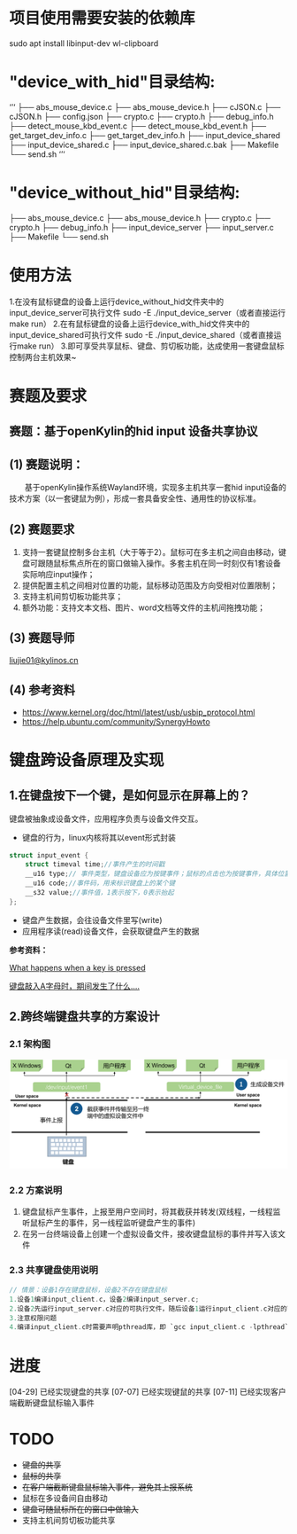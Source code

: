 # 项目使用需要安装的依赖库
sudo apt install libinput-dev wl-clipboard

# "device_with_hid"目录结构:
‘’‘
├── abs_mouse_device.c
├── abs_mouse_device.h
├── cJSON.c
├── cJSON.h
├── config.json
├── crypto.c
├── crypto.h
├── debug_info.h
├── detect_mouse_kbd_event.c
├── detect_mouse_kbd_event.h
├── get_target_dev_info.c
├── get_target_dev_info.h
├── input_device_shared
├── input_device_shared.c
├── input_device_shared.c.bak
├── Makefile
└── send.sh
‘’‘
# "device_without_hid"目录结构:
├── abs_mouse_device.c
├── abs_mouse_device.h
├── crypto.c
├── crypto.h
├── debug_info.h
├── input_device_server
├── input_server.c
├── Makefile
└── send.sh

# 使用方法
1.在没有鼠标键盘的设备上运行device_without_hid文件夹中的input_device_server可执行文件
         sudo -E ./input_device_server（或者直接运行make run）
2.在有鼠标键盘的设备上运行device_with_hid文件夹中的input_device_shared可执行文件
        sudo -E ./input_device_shared（或者直接运行make run）
3.即可享受共享鼠标、键盘、剪切板功能，达成使用一套键盘鼠标控制两台主机效果~

# 赛题及要求
## 赛题：基于openKylin的hid input 设备共享协议
## (1) 赛题说明：

&emsp;&emsp;基于openKylin操作系统Wayland环境，实现多主机共享一套hid input设备的技术方案（以一套键鼠为例），形成一套具备安全性、通用性的协议标准。

## (2) 赛题要求

1. 支持一套键鼠控制多台主机（大于等于2）。鼠标可在多主机之间自由移动，键盘可跟随鼠标焦点所在的窗口做输入操作。多套主机在同一时刻仅有1套设备实际响应input操作；
2. 提供配置主机之间相对位置的功能，鼠标移动范围及方向受相对位置限制；
3. 支持主机间剪切板功能共享；
4. 额外功能：支持文本文档、图片、word文档等文件的主机间拖拽功能；

## (3) 赛题导师

liujie01@kylinos.cn

## (4) 参考资料

+ https://www.kernel.org/doc/html/latest/usb/usbip_protocol.html
+ https://help.ubuntu.com/community/SynergyHowto

# 键盘跨设备原理及实现

## 1.在键盘按下一个键，是如何显示在屏幕上的？

键盘被抽象成设备文件，应用程序负责与设备文件交互。

+ 键盘的行为，linux内核将其以event形式封装

```c
struct input_event {
    struct timeval time;//事件产生的时间戳
    __u16 type;// 事件类型，键盘设备应为按键事件；鼠标的点击也为按键事件，具体位置应为移动事件
    __u16 code;//事件码，用来标识键盘上的某个键
    __s32 value;//事件值，1表示按下，0表示抬起
};
```

+ 键盘产生数据，会往设备文件里写(write)
+ 应用程序读(read)设备文件，会获取键盘产生的数据

**参考资料：**

[What happens when a key is pressed](https://blog.dreamfever.me/posts/2022-01-04-what-happens-when-a-key-is-pressed-1/)

[键盘敲入A字母时，期间发生了什么....](https://juejin.cn/post/6864158680028774407)

## 2.跨终端键盘共享的方案设计

### 2.1 架构图

![](https://raw.githubusercontent.com/zappen-cs/myBlogResource/etc/imagepjc3.png)

### 2.2 方案说明

1. 键盘鼠标产生事件，上报至用户空间时，将其截获并转发(双线程，一线程监听鼠标产生的事件，另一线程监听键盘产生的事件)
2. 在另一台终端设备上创建一个虚拟设备文件，接收键盘鼠标的事件并写入该文件

### 2.3 共享键盘使用说明

```c
// 情景：设备1存在键盘鼠标，设备2不存在键盘鼠标
1.设备1编译input_client.c，设备2编译input_server.c;
2.设备2先运行input_server.c对应的可执行文件，随后设备1运行input_client.c对应的可执行文件;
3.注意权限问题
4.编译input_client.c时需要声明pthread库，即 `gcc input_client.c -lpthread`
```

# 进度

[04-29] 已经实现键盘的共享
[07-07] 已经实现键鼠的共享
[07-11] 已经实现客户端截断键盘鼠标输入事件



# TODO

+ ~~键盘的共享~~
+ ~~鼠标的共享~~
+ ~~在客户端截断键盘鼠标输入事件，避免其上报系统~~
+ 鼠标在多设备间自由移动
+ ~~键盘可随鼠标所在的窗口中做输入~~
+ 支持主机间剪切板功能共享
